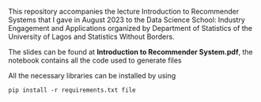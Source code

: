 This repository accompanies the lecture Introduction to Recommender Systems that I gave in August 2023 to the Data Science School: Industry Engagement 
and Applications organized by Department of Statistics of the University of Lagos and Statistics Without Borders.

The slides can be found at **Introduction to Recommender System.pdf**, the notebook contains all the code used to generate files

All the necessary libraries can be installed by using
```
pip install -r requirements.txt file 
```
